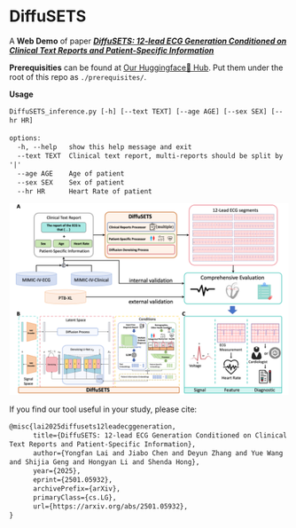 # DiffuSETS

A **Web Demo** of paper [**_DiffuSETS: 12-lead ECG Generation Conditioned on Clinical Text Reports and Patient-Specific Information_**](http://arxiv.org/abs/2501.05932)

**Prerequisities** can be found at [Our Huggingface🤗 Hub](https://huggingface.co/Laiyf/DiffuSETS_KT). Put them under the root of this repo as `./prerequisites/`.

**Usage**

```
DiffuSETS_inference.py [-h] [--text TEXT] [--age AGE] [--sex SEX] [--hr HR]

options:
  -h, --help   show this help message and exit
  --text TEXT  Clinical text report, multi-reports should be split by '|'
  --age AGE    Age of patient
  --sex SEX    Sex of patient
  --hr HR      Heart Rate of patient
```

![over_all_fig](./assets/Figure_1.png)

If you find our tool useful in your study, please cite:
```
@misc{lai2025diffusets12leadecggeneration,
      title={DiffuSETS: 12-lead ECG Generation Conditioned on Clinical Text Reports and Patient-Specific Information}, 
      author={Yongfan Lai and Jiabo Chen and Deyun Zhang and Yue Wang and Shijia Geng and Hongyan Li and Shenda Hong},
      year={2025},
      eprint={2501.05932},
      archivePrefix={arXiv},
      primaryClass={cs.LG},
      url={https://arxiv.org/abs/2501.05932}, 
}
```